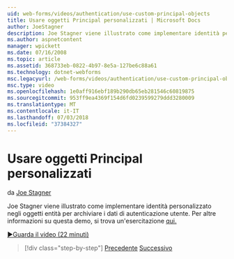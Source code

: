 ```yaml
---
uid: web-forms/videos/authentication/use-custom-principal-objects
title: Usare oggetti Principal personalizzati | Microsoft Docs
author: JoeStagner
description: Joe Stagner viene illustrato come implementare identità personalizzato negli oggetti entità per archiviare i dati di autenticazione utente. Per altre informazioni su questa demo,...
ms.author: aspnetcontent
manager: wpickett
ms.date: 07/16/2008
ms.topic: article
ms.assetid: 368733eb-0822-4b97-8e5a-127be6c88a61
ms.technology: dotnet-webforms
msc.legacyurl: /web-forms/videos/authentication/use-custom-principal-objects
msc.type: video
ms.openlocfilehash: 1e0aff916ebf189b290db65eb281546c60819875
ms.sourcegitcommit: 953ff9ea4369f154d6fd0239599279ddd3280009
ms.translationtype: MT
ms.contentlocale: it-IT
ms.lasthandoff: 07/03/2018
ms.locfileid: "37384327"
---
```

<a name="use-custom-principal-objects"></a>Usare oggetti Principal personalizzati
====================
da [Joe Stagner](https://github.com/JoeStagner)

Joe Stagner viene illustrato come implementare identità personalizzato negli oggetti entità per archiviare i dati di autenticazione utente. Per altre informazioni su questa demo, si trova un'esercitazione [qui.](../../overview/older-versions-security/introduction/forms-authentication-configuration-and-advanced-topics-vb.md)

[&#9654;Guarda il video (22 minuti)](https://channel9.msdn.com/Blogs/ASP-NET-Site-Videos/use-custom-principal-objects)

> [!div class="step-by-step"]
> [Precedente](add-custom-data-to-the-authentication-method.md)
> [Successivo](understanding-aspnet-memberships.md)
